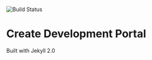 ![Build Status](https://api.travis-ci.org/createdotnet/createdotnet.github.io.svg)

# Create Development Portal
Built with Jekyll 2.0 